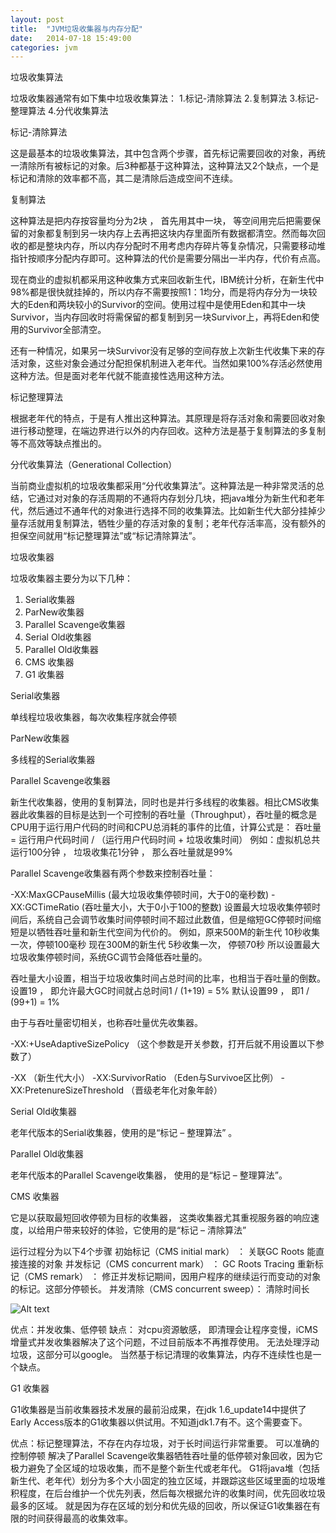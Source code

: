 ```yaml
---
layout: post
title:  "JVM垃圾收集器与内存分配"
date:   2014-07-18 15:49:00
categories: jvm
---
```

垃圾收集算法

垃圾收集器通常有如下集中垃圾收集算法：
1.标记-清除算法 
2.复制算法 
3.标记-整理算法 
4.分代收集算法 

标记-清除算法

这是最基本的垃圾收集算法，其中包含两个步骤，首先标记需要回收的对象，再统一清除所有被标记的对象。后3种都基于这种算法，这种算法又2个缺点，一个是标记和清除的效率都不高，其二是清除后造成空间不连续。

复制算法

这种算法是把内存按容量均分为2块 ， 首先用其中一块， 等空间用完后把需要保留的对象都复制到另一块内存上去再把这块内存里面所有数据都清空。然而每次回收的都是整块内存，所以内存分配时不用考虑内存碎片等复杂情况，只需要移动堆指针按顺序分配内存即可。这种算法的代价是需要分隔出一半内存，代价有点高。

现在商业的虚拟机都采用这种收集方式来回收新生代，IBM统计分析，在新生代中98%都是很快就挂掉的，所以内存不需要按照1：1均分，而是将内存分为一块较大的Eden和两块较小的Survivor的空间。使用过程中是使用Eden和其中一块Survivor，当内存回收时将需保留的都复制到另一块Survivor上，再将Eden和使用的Survivor全部清空。

还有一种情况，如果另一块Survivor没有足够的空间存放上次新生代收集下来的存活对象，这些对象会通过分配担保机制进入老年代。当然如果100%存活必然使用这种方法。但是面对老年代就不能直接性选用这种方法。

标记整理算法

根据老年代的特点，于是有人推出这种算法。其原理是将存活对象和需要回收对象进行移动整理，在端边界进行以外的内存回收。这种方法是基于复制算法的多复制等不高效等缺点推出的。

分代收集算法（Generational Collection）

当前商业虚拟机的垃圾收集都采用“分代收集算法”。这种算法是一种非常灵活的总结，它通过对对象的存活周期的不通将内存划分几块，把java堆分为新生代和老年代，然后通过不通年代的对象进行选择不同的收集算法。比如新生代大部分挂掉少量存活就用复制算法，牺牲少量的存活对象的复制；老年代存活率高，没有额外的担保空间就用“标记整理算法”或“标记清除算法”。

垃圾收集器

垃圾收集器主要分为以下几种：

1. Serial收集器
2. ParNew收集器
3. Parallel Scavenge收集器
4. Serial Old收集器
5. Parallel Old收集器
6. CMS 收集器
7. G1 收集器

Serial收集器

单线程垃圾收集器，每次收集程序就会停顿

ParNew收集器

多线程的Serial收集器

Parallel Scavenge收集器

新生代收集器，使用的复制算法，同时也是并行多线程的收集器。相比CMS收集器此收集器的目标是达到一个可控制的吞吐量（Throughput），吞吐量的概念是CPU用于运行用户代码的时间和CPU总消耗的事件的比值，计算公式是：
吞吐量 = 运行用户代码时间 / （运行用户代码时间 + 垃圾收集时间）
例如：虚拟机总共运行100分钟 ， 垃圾收集花1分钟 ， 那么吞吐量就是99%

Parallel Scavenge收集器有两个参数来控制吞吐量：

-XX:MaxGCPauseMillis (最大垃圾收集停顿时间，大于0的毫秒数)
-XX:GCTimeRatio (吞吐量大小，大于0小于100的整数)
设置最大垃圾收集停顿时间后，系统自己会调节收集时间停顿时间不超过此数值，但是缩短GC停顿时间缩短是以牺牲吞吐量和新生代空间为代价的。
例如，原来500M的新生代 10秒收集一次，停顿100毫秒
现在300M的新生代 5秒收集一次， 停顿70秒
所以设置最大垃圾收集停顿时间，系统GC调节会降低吞吐量的。

吞吐量大小设置，相当于垃圾收集时间占总时间的比率，也相当于吞吐量的倒数。
设置19 ， 即允许最大GC时间就占总时间1 / (1+19) = 5%
默认设置99 ， 即1 / (99+1) = 1%

由于与吞吐量密切相关，也称吞吐量优先收集器。

-XX:+UseAdaptiveSizePolicy （这个参数是开关参数，打开后就不用设置以下参数了）

-XX （新生代大小）
-XX:SurvivorRatio （Eden与Survivoe区比例）
-XX:PretenureSizeThreshold （晋级老年化对象年龄）

Serial Old收集器

老年代版本的Serial收集器，使用的是“标记 – 整理算法” 。

Parallel Old收集器

老年代版本的Parallel Scavenge收集器， 使用的是“标记 – 整理算法”。

CMS 收集器

它是以获取最短回收停顿为目标的收集器， 这类收集器尤其重视服务器的响应速度，以给用户带来较好的体验，它使用的是“标记 – 清除算法”

运行过程分为以下4个步骤
初始标记（CMS initial mark） ：
关联GC Roots 能直接连接的对象
并发标记（CMS concurrent mark） ：
GC Roots Tracing
重新标记（CMS remark） ：
修正并发标记期间，因用户程序的继续运行而变动的对象的标记。这部分停顿长。
并发清除（CMS concurrent sweep）：
清除时间长

![Alt text](http://7u2srn.com1.z0.glb.clouddn.com/@/images/post/jvm01_01.png)

优点：并发收集、低停顿
缺点：
对cpu资源敏感， 即清理会让程序变慢，iCMS增量式并发收集器解决了这个问题，不过目前版本不再推荐使用。
无法处理浮动垃圾，这部分可以google。
当然基于标记清理的收集算法，内存不连续性也是一个缺点。

G1 收集器

G1收集器是当前收集器技术发展的最前沿成果，在jdk 1.6_update14中提供了Early Access版本的G1收集器以供试用。不知道jdk1.7有不。这个需要查下。

优点：标记整理算法，不存在内存垃圾，对于长时间运行非常重要。
可以准确的控制停顿
解决了Parallel Scavenge收集器牺牲吞吐量的低停顿对象回收，因为它极力避免了全区域的垃圾收集，而不是整个新生代或老年代。
G1将java堆（包括新生代、老年代）划分为多个大小固定的独立区域，并跟踪这些区域里面的垃圾堆积程度，在后台维护一个优先列表，然后每次根据允许的收集时间，优先回收垃圾最多的区域。
就是因为存在区域的划分和优先级的回收，所以保证G1收集器在有限的时间获得最高的收集效率。